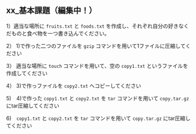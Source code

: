 ## xx_基本課題（編集中！）

1）適当な場所に `fruits.txt` と `foods.txt` を作成し、それぞれ自分の好きなくだものと食べ物を一つ書き込んでください。<br>

2） 1)で作った二つのファイルを `gzip` コマンドを用いて1ファイルに圧縮してください<br>

3） 適当な場所に `touch` コマンドを用いて、空の `copy1.txt` というファイルを作成してください <br>

4） 3)で作っファイルを `copy2.txt` へコピーしてください<br>

5)　4)で作った `copy1.txt` と `copy2.txt` を `tar` コマンドを用いて `copy.tar.gz` にtar圧縮してください

6)　`copy1.txt` と `copy2.txt` を `tar` コマンドを用いて `copy.tar.gz` にtar圧縮してください<br>
